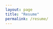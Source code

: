 ```yaml
---
layout: page
title: "Resume"
permalink: /resume/
---
```

<object data="https://zachtier.github.io/ZacharyTieu.github.io/assets/resue.pdf" type="application/pdf" width="100%" height="600"></object>

